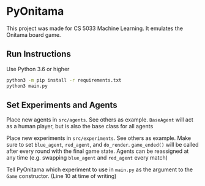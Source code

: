 # PyOnitama

This project was made for CS 5033 Machine Learning. It emulates the Onitama board game.

## Run Instructions

Use Python 3.6 or higher
```bash
python3 -m pip install -r requirements.txt
python3 main.py
```

## Set Experiments and Agents

Place new agents in `src/agents`. See others as example. `BaseAgent` will act as a human player, but is also the base class for all agents

Place new experiments in `src/experiments`. See others as example. Make sure to set `blue_agent`, `red_agent`, and `do_render`. `game_ended()` will be called after every round with the final game state. Agents can be reassigned at any time (e.g. swapping `blue_agent` and `red_agent` every match)

Tell PyOnitama which experiment to use in `main.py` as the argument to the `Game` constructor. (Line 10 at time of writing)
